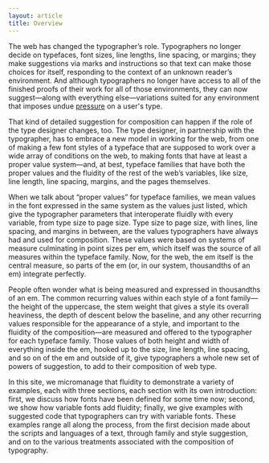 ```yaml
---
layout: article
title: Overview
---
```


The web has changed the typographer’s role. Typographers no longer decide on typefaces, font sizes, line lengths, line spacing, or margins; they make suggestions via marks and instructions so that text can make those choices for itself, responding to the context of an unknown reader’s environment. And although typographers no longer have access to all of the finished proofs of their work for all of those environments, they can now suggest—along with everything else—variations suited for any environment that imposes undue <a href="https://abookapart.com/products/flexible-typesetting">pressure</a> on a user's type. 

That kind of detailed suggestion for composition can happen if the role of the type designer changes, too. The type designer, in partnership with the typographer, has to embrace a new model in working for the web, from one of making a few font styles of a typeface that are supposed to work over a wide array of conditions on the web, to making fonts that have at least a proper value system—and, at best, typeface families that have both the proper values and the fluidity of the rest of the web’s variables, like size, line length, line spacing, margins, and the pages themselves. 

When we talk about “proper values” for typeface families, we mean values in the font expressed in the same system as the values just listed, which give the typographer parameters that interoperate fluidly with every variable, from type size to page size. Type size to page size, with lines, line spacing, and margins in between, are the values typographers have always had and used for composition. These values were based on systems of measure culminating in point sizes per em, which itself was the source of all measures within the typeface family. Now, for the web, the em itself is the central measure, so parts of the em (or, in our system, thousandths of an em) integrate perfectly. 

People often wonder what is being measured and expressed in thousandths of an em. The common recurring values within each style of a font family—the height of the uppercase, the stem weight that gives a style its overall heaviness, the depth of descent below the baseline, and any other recurring values responsible for the appearance of a style, and important to the fluidity of the composition—are measured and offered to the typographer for each typeface family. Those values of both height and width of everything inside the em, hooked up to the size, line length, line spacing, and so on of the em and outside of it, give typographers a whole new set of powers of suggestion, to add to their composition of web type.

In this site, we micromanage that fluidity to demonstrate a variety of examples, each with three sections, each section with its own introduction: first, we discuss how fonts have been defined for some time now; second, we show how variable fonts add fluidity; finally, we give examples with suggested code that typographers can try with variable fonts. These examples range all along the process, from the first decision made about the scripts and languages of a text, through family and style suggestion, and on to the various treatments associated with the composition of typography.


